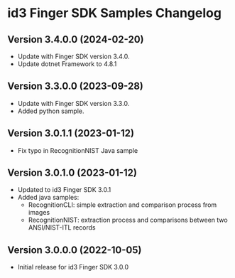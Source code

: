 # id3 Finger SDK Samples Changelog

## Version 3.4.0.0 (2024-02-20)
- Update with Finger SDK version 3.4.0.
- Update dotnet Framework to 4.8.1

## Version 3.3.0.0 (2023-09-28)
- Update with Finger SDK version 3.3.0.
- Added python sample.

## Version 3.0.1.1 (2023-01-12)
- Fix typo in RecognitionNIST Java sample

## Version 3.0.1.0 (2023-01-12)
- Updated to id3 Finger SDK 3.0.1
- Added java samples:
    - RecognitionCLI: simple extraction and comparison process from images
    - RecognitionNIST: extraction process and comparisons between two ANSI/NIST-ITL records

## Version 3.0.0.0 (2022-10-05)
- Initial release for id3 Finger SDK 3.0.0
